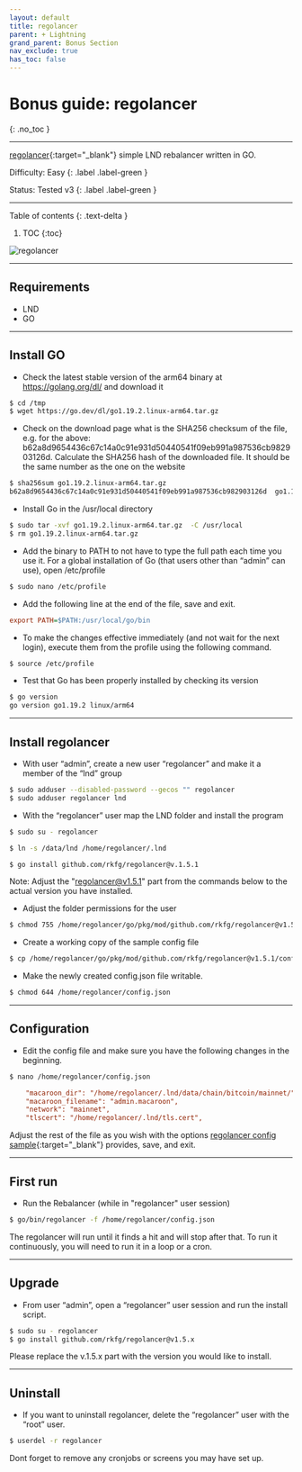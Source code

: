 ```yaml
---
layout: default
title: regolancer
parent: + Lightning
grand_parent: Bonus Section
nav_exclude: true
has_toc: false
---
```


# Bonus guide: regolancer
{: .no_toc }

---

[regolancer](https://github.com/rkfg/regolancer){:target="_blank"} simple LND rebalancer written in GO.

Difficulty: Easy
{: .label .label-green }

Status: Tested v3
{: .label .label-green }

---

Table of contents
{: .text-delta }

1. TOC
{:toc}

![regolancer](https://github.com/rkfg/regolancer/blob/master/screenshot.png)

---

## Requirements

* LND
* GO

---

## Install GO

* Check the latest stable version of the arm64 binary at https://golang.org/dl/ and download it

```sh
$ cd /tmp
$ wget https://go.dev/dl/go1.19.2.linux-arm64.tar.gz
```

* Check on the download page what is the SHA256 checksum of the file, e.g. for the above:
b62a8d9654436c67c14a0c91e931d50440541f09eb991a987536cb982903126d. Calculate the SHA256 hash of the downloaded file. It should be the same number as the one on the website

```sh
$ sha256sum go1.19.2.linux-arm64.tar.gz
b62a8d9654436c67c14a0c91e931d50440541f09eb991a987536cb982903126d  go1.19.2.linux-arm64.tar.gz
```

* Install Go in the /usr/local directory

```sh
$ sudo tar -xvf go1.19.2.linux-arm64.tar.gz  -C /usr/local
$ rm go1.19.2.linux-arm64.tar.gz
```

* Add the binary to PATH to not have to type the full path each time you use it. For a global installation of Go (that users other than “admin” can use), open /etc/profile

```sh
$ sudo nano /etc/profile
```

* Add the following line at the end of the file, save and exit.

```ini
export PATH=$PATH:/usr/local/go/bin
```

* To make the changes effective immediately (and not wait for the next login), execute them from the profile using the following command.

```sh
$ source /etc/profile
```

* Test that Go has been properly installed by checking its version

```sh
$ go version
go version go1.19.2 linux/arm64
```

---

## Install regolancer

* With user “admin”, create a new user “regolancer” and make it a member of the “lnd” group

```sh
$ sudo adduser --disabled-password --gecos "" regolancer
$ sudo adduser regolancer lnd
```

* With the “regolancer” user map the LND folder and install the program

```sh
$ sudo su - regolancer

$ ln -s /data/lnd /home/regolancer/.lnd

$ go install github.com/rkfg/regolancer@v.1.5.1
```
Note: Adjust the "regolancer@v1.5.1" part from the commands below to the actual version you have installed.

* Adjust the folder permissions for the user

```sh
$ chmod 755 /home/regolancer/go/pkg/mod/github.com/rkfg/regolancer@v1.5.1/
```

* Create a working copy of the sample config file

```sh
$ cp /home/regolancer/go/pkg/mod/github.com/rkfg/regolancer@v1.5.1/config.json.sample /home/regolancer/config.json
```

* Make the newly created config.json file writable.

```sh
$ chmod 644 /home/regolancer/config.json
```

---

## Configuration

* Edit the config file and make sure you have the following changes in the beginning.

```sh
$ nano /home/regolancer/config.json
```

```ini
    "macaroon_dir": "/home/regolancer/.lnd/data/chain/bitcoin/mainnet/",
	"macaroon_filename": "admin.macaroon",
 	"network": "mainnet",
 	"tlscert": "/home/regolancer/.lnd/tls.cert",
```

Adjust the rest of the file as you wish with the options [regolancer config sample](https://github.com/rkfg/regolancer/blob/master/config.json.sample){:target="_blank"} provides, save, and exit.

---

## First run

* Run the Rebalancer (while in "regolancer" user session)

```sh
$ go/bin/regolancer -f /home/regolancer/config.json
```

The regolancer will run until it finds a hit and will stop after that. To run it continuously, you will need to run it in a loop or a cron.

---

## Upgrade

* From user “admin”, open a “regolancer” user session and run the install script.

```sh
$ sudo su - regolancer
$ go install github.com/rkfg/regolancer@v1.5.x 
```

Please replace the v.1.5.x part with the version you would like to install.

---

## Uninstall

* If you want to uninstall regolancer, delete the “regolancer” user with the “root” user.

```sh
$ userdel -r regolancer
```

Dont forget to remove any cronjobs or screens you may have set up.